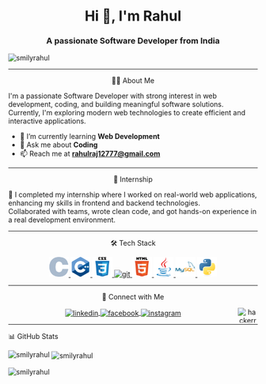 <h1 align="center">Hi 👋, I'm Rahul</h1>
<h3 align="center">A passionate Software Developer from India</h3>



<p align="left"> 
  <img src="https://komarev.com/ghpvc/?username=smilyrahul&label=Profile%20views&color=0e75b6&style=flat" alt="smilyrahul" /> 
</p>

---

<p align="center" > 🙋‍♂️ About Me</p>

I'm a passionate Software Developer with strong interest in web development, coding, and building meaningful software solutions.  
Currently, I'm exploring modern web technologies to create efficient and interactive applications.

- 🌱 I’m currently learning **Web Development**
- 💬 Ask me about **Coding**
- 📫 Reach me at **rahulraj12777@gmail.com**

---

<p align="center"> 💼 Internship</p>

💼 I completed my internship where I worked on real-world web applications, enhancing my skills in frontend and backend technologies.  
Collaborated with teams, wrote clean code, and got hands-on experience in a real development environment.

---

<p align="center"> 🛠️ Tech Stack </p>

<p align="center">
  <a href="https://www.cprogramming.com/" target="_blank" rel="noreferrer"> 
    <img src="https://raw.githubusercontent.com/devicons/devicon/master/icons/c/c-original.svg" alt="c" width="40" height="40"/> 
  </a> 
  <a href="https://www.w3schools.com/cpp/" target="_blank" rel="noreferrer"> 
    <img src="https://raw.githubusercontent.com/devicons/devicon/master/icons/cplusplus/cplusplus-original.svg" alt="cplusplus" width="40" height="40"/> 
  </a> 
  <a href="https://www.w3schools.com/css/" target="_blank" rel="noreferrer"> 
    <img src="https://raw.githubusercontent.com/devicons/devicon/master/icons/css3/css3-original-wordmark.svg" alt="css3" width="40" height="40"/> 
  </a> 
  <a href="https://git-scm.com/" target="_blank" rel="noreferrer"> 
    <img src="https://www.vectorlogo.zone/logos/git-scm/git-scm-icon.svg" alt="git" width="40" height="40"/> 
  </a> 
  <a href="https://www.w3.org/html/" target="_blank" rel="noreferrer"> 
    <img src="https://raw.githubusercontent.com/devicons/devicon/master/icons/html5/html5-original-wordmark.svg" alt="html5" width="40" height="40"/> 
  </a> 
  <a href="https://www.java.com" target="_blank" rel="noreferrer"> 
    <img src="https://raw.githubusercontent.com/devicons/devicon/master/icons/java/java-original.svg" alt="java" width="40" height="40"/> 
  </a> 
  <a href="https://www.mysql.com/" target="_blank" rel="noreferrer"> 
    <img src="https://raw.githubusercontent.com/devicons/devicon/master/icons/mysql/mysql-original-wordmark.svg" alt="mysql" width="40" height="40"/> 
  </a> 
  <a href="https://www.python.org" target="_blank" rel="noreferrer"> 
    <img src="https://raw.githubusercontent.com/devicons/devicon/master/icons/python/python-original.svg" alt="python" width="40" height="40"/> 
  </a> 
</p>

---

<p align="center"> 🔗 Connect with Me</p>

<p align="center">
  <a href="https://www.linkedin.com/in/rahulsah10/" target="blank">
    <img align="center" src="https://raw.githubusercontent.com/rahuldkjain/github-profile-readme-generator/master/src/images/icons/Social/linked-in-alt.svg" alt="linkedin" height="30" width="40" />
  </a>
  <a href="https://fb.com/rahul raj" target="blank">
    <img align="center" src="https://raw.githubusercontent.com/rahuldkjain/github-profile-readme-generator/master/src/images/icons/Social/facebook.svg" alt="facebook" height="30" width="40" />
  </a>
  <a href="https://www.instagram.com/__smily___rahul/" target="blank">
    <img align="center" src="https://raw.githubusercontent.com/rahuldkjain/github-profile-readme-generator/master/src/images/icons/Social/instagram.svg" alt="instagram" height="30" width="40" />
  </a>
  <a href="https://www.hackerrank.com/profile/rahulraj12777" target="blank">
    <img align="right" src="https://raw.githubusercontent.com/rahuldkjain/github-profile-readme-generator/master/src/images/icons/Social/hackerrank.svg" alt="hackerrank" height="30" width="40" />
  </a>
</p>

---

<p align="left"> 📊 GitHub Stats</p>

<p><img align="left" src="https://github-readme-stats.vercel.app/api/top-langs?username=smilyrahul&show_icons=true&locale=en&layout=compact" alt="smilyrahul" /></p>

<p>&nbsp;<img align="center" src="https://github-readme-stats.vercel.app/api?username=smilyrahul&show_icons=true&locale=en" alt="smilyrahul" /></p>

<p><img align="center" src="https://github-readme-streak-stats.herokuapp.com/?user=smilyrahul&" alt="smilyrahul" /></p>
